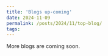 ```yaml
---
title: 'Blogs up-coming'
date: 2024-11-09
permalink: /posts/2024/11/top-blog/
tags:
---
```


More blogs are coming soon.
